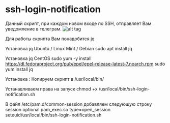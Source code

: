 # ssh-login-notification
Данный скрипт, при каждом новом входе по SSH, отправляет Вам уведомление в телеграм. 
![alt tag]()

Для работы скрипта Вам понадобится jq 

Установка jq Ubuntu / Linux Mint / Debian
sudo apt install jq

Установка jq CentOS
sudo yum -y install https://dl.fedoraproject.org/pub/epel/epel-release-latest-7.noarch.rpm
sudo yum install jq

Установка :
Копируем скрипт в /usr/local/bin/

Устанавливаем права на запуск 
chmod +x /usr/local/bin/ssh-login-notification.sh

В файл /etc/pam.d/common-session добавляем следующую строку 
session optional pam_exec.so type=open_session seteuid/usr/local/bin/ssh-login-notification.sh

